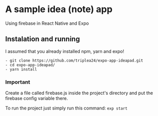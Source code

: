 # A sample idea (note) app

Using firebase in React Native and Expo

## Instalation and running
I assumed that you already installed npm, yarn and expo!

    - git clone https://github.com/triplea24/expo-app-ideapad.git
    - cd expo-app-ideapad/
    - yarn install

### Important
Create a file called firebase.js inside the project's directory and put the firebase config variable there.

To run the project just simply run this command:
    `exp start`